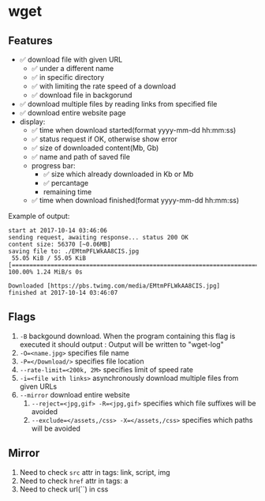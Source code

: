 # wget

## Features

- ✅ download file with given URL
  - ✅ under a different name
  - ✅ in specific directory
  - ✅ with limiting the rate speed of a download
  - ✅ download file in backgorund
- ✅ download multiple files by reading links from specified file
- ✅ download entire website page
- display:
  - ✅ time when download started(format yyyy-mm-dd hh:mm:ss)
  - ✅ status request if OK, otherwise show error
  - ✅ size of downloaded content(Mb, Gb)
  - ✅ name and path of saved file
  - progress bar:
    - ✅ size which already downloaded in Kb or Mb
    - ✅ percantage
    - remaining time
  - ✅ time when download finished(format yyyy-mm-dd hh:mm:ss)

Example of output:

```console
start at 2017-10-14 03:46:06
sending request, awaiting response... status 200 OK
content size: 56370 [~0.06MB]
saving file to: ./EMtmPFLWkAA8CIS.jpg
 55.05 KiB / 55.05 KiB [================================================================================================================] 100.00% 1.24 MiB/s 0s

Downloaded [https://pbs.twimg.com/media/EMtmPFLWkAA8CIS.jpg]
finished at 2017-10-14 03:46:07
```

## Flags

1. `-B` backgound download. When the program containing this flag is executed it should output : Output will be written to "wget-log"
2. `-O=<name.jpg>` specifies file name
3. `-P=</Download/>` specifies file location
4. `--rate-limit=<200k, 2M>` specifies limit of speed rate
5. `-i=<file with links>` asynchronously download multiple files from given URLs
6. `--mirror` download entire website
   1. `--reject=<jpg,gif> -R=<jpg,gif>` specifies which file suffixes will be avoided
   2. `--exclude=</assets,/css> -X=</assets,/css>` specifies which paths will be avoided

## Mirror

1. Need to check `src` attr in tags: link, script, img
2. Need to check `href` attr in tags: a
3. Need to check url(\`\`) in css
